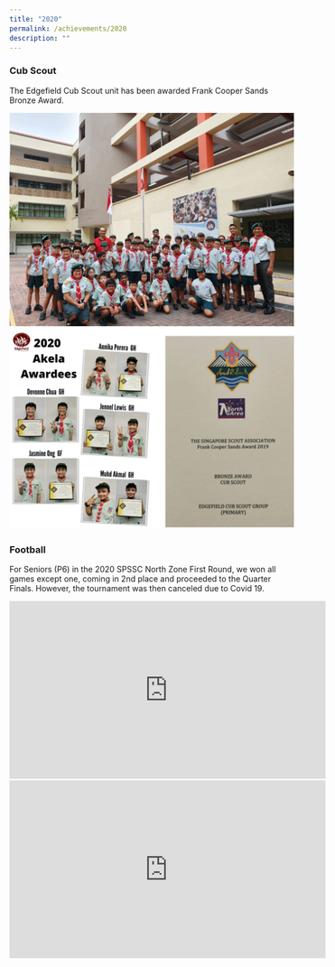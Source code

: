 ```yaml
---
title: "2020"
permalink: /achievements/2020
description: ""
---
```

### Cub Scout
The Edgefield Cub Scout unit has been awarded Frank Cooper Sands Bronze Award.

![](/images/Scout%20Photo%2012%20June.jpg)
![](/images/Scout%202021.png)

### Football

For Seniors (P6) in the 2020 SPSSC North Zone First Round, we won all games except one, coming in 2nd place and proceeded to the Quarter Finals. However, the tournament was then canceled due to Covid 19.

<iframe width="560" height="315" src="https://www.youtube.com/embed/BTTtigk6gYE" title="YouTube video player" frameborder="0" allow="accelerometer; autoplay; clipboard-write; encrypted-media; gyroscope; picture-in-picture" allowfullscreen></iframe>

<iframe width="560" height="315" src="https://www.youtube.com/embed/wbQwrmQGs_s" title="YouTube video player" frameborder="0" allow="accelerometer; autoplay; clipboard-write; encrypted-media; gyroscope; picture-in-picture" allowfullscreen></iframe>